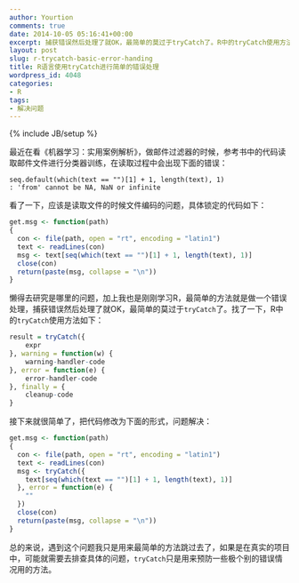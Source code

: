 ```yaml
---
author: Yourtion
comments: true
date: 2014-10-05 05:16:41+00:00
excerpt: 捕获错误然后处理了就OK，最简单的莫过于tryCatch了。R中的tryCatch使用方法如下
layout: post
slug: r-trycatch-basic-error-handing
title: R语言使用tryCatch进行简单的错误处理
wordpress_id: 4048
categories:
- R
tags:
- 解决问题
---
```

{% include JB/setup %}

最近在看《机器学习：实用案例解析》，做邮件过滤器的时候，参考书中的代码读取邮件文件进行分类器训练，在读取过程中会出现下面的错误：

```
seq.default(which(text == "")[1] + 1, length(text), 1)
: 'from' cannot be NA, NaN or infinite
```

看了一下，应该是读取文件的时候文件编码的问题，具体锁定的代码如下：

```r
get.msg <- function(path)
{
  con <- file(path, open = "rt", encoding = "latin1")
  text <- readLines(con)
  msg <- text[seq(which(text == "")[1] + 1, length(text), 1)]
  close(con)
  return(paste(msg, collapse = "\n"))
}
```

懒得去研究是哪里的问题，加上我也是刚刚学习R，最简单的方法就是做一个错误处理，捕获错误然后处理了就OK，最简单的莫过于```tryCatch```了。找了一下，R中的```tryCatch```使用方法如下：

```r
result = tryCatch({
    expr
}, warning = function(w) {
    warning-handler-code
}, error = function(e) {
    error-handler-code
}, finally = {
    cleanup-code
}
```

接下来就很简单了，把代码修改为下面的形式，问题解决：

```r
get.msg <- function(path)
{
  con <- file(path, open = "rt", encoding = "latin1")
  text <- readLines(con)
  msg <- tryCatch({
    text[seq(which(text == "")[1] + 1, length(text), 1)]
  }, error = function(e) {
    ""
  })
  close(con)
  return(paste(msg, collapse = "\n"))
}
```

总的来说，遇到这个问题我只是用来最简单的方法跳过去了，如果是在真实的项目中，可能就需要去排查具体的问题，```tryCatch```只是用来预防一些极个别的错误情况用的方法。
